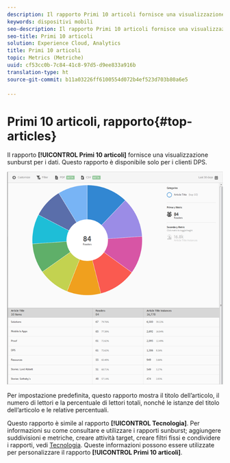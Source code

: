 ```yaml
---
description: Il rapporto Primi 10 articoli fornisce una visualizzazione sunburst per i dati. Questo rapporto è disponibile solo per i clienti della soluzione Digital Publishing Suite (DPS).
keywords: dispositivi mobili
seo-description: Il rapporto Primi 10 articoli fornisce una visualizzazione sunburst per i dati. Questo rapporto è disponibile solo per i clienti della soluzione Digital Publishing Suite (DPS).
seo-title: Primi 10 articoli
solution: Experience Cloud, Analytics
title: Primi 10 articoli
topic: Metrics (Metriche)
uuid: cf53cc0b-7c84-41c8-97d5-d9ee833a916b
translation-type: ht
source-git-commit: b11a03226ff6100554d072b4ef523d703b80a6e5

---
```



# Primi 10 articoli, rapporto{#top-articles}

Il rapporto **[!UICONTROL Primi 10 articoli]** fornisce una visualizzazione sunburst per i dati. Questo rapporto è disponibile solo per i clienti DPS.

![](assets/dps_top_10.png)

Per impostazione predefinita, questo rapporto mostra il titolo dell’articolo, il numero di lettori e la percentuale di lettori totali, nonché le istanze del titolo dell’articolo e le relative percentuali.

Questo rapporto è simile al rapporto **[!UICONTROL Tecnologia]**. Per informazioni su come consultare e utilizzare i rapporti sunburst; aggiungere suddivisioni e metriche, creare attività target, creare filtri fissi e condividere i rapporti, vedi [Tecnologia](/help/using/usage/reports-technology.md). Queste informazioni possono essere utilizzate per personalizzare il rapporto **[!UICONTROL Primi 10 articoli]**.
